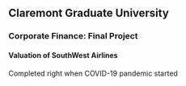 ## Claremont Graduate University
### Corporate Finance: Final Project
#### Valuation of SouthWest Airlines
Completed right when COVID-19 pandemic started
